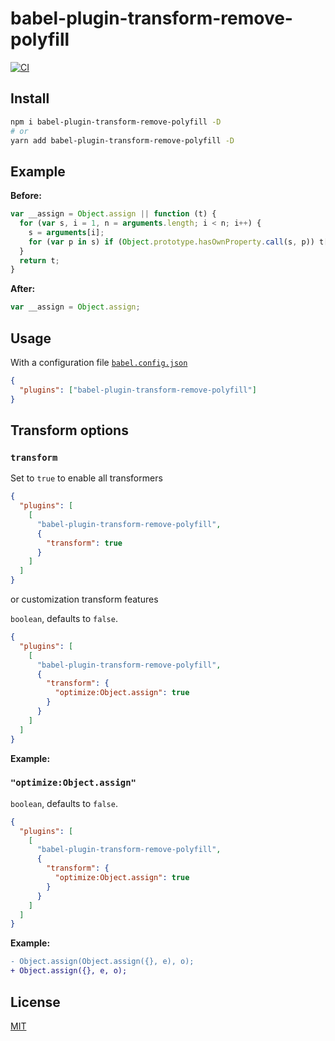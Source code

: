 # babel-plugin-transform-remove-polyfill

[![CI](https://github.com/shoonia/babel-plugin-transform-remove-polyfill/actions/workflows/ci.yml/badge.svg)](https://github.com/shoonia/babel-plugin-transform-remove-polyfill/actions/workflows/ci.yml)

## Install

```bash
npm i babel-plugin-transform-remove-polyfill -D
# or
yarn add babel-plugin-transform-remove-polyfill -D
```

## Example

**Before:**

```js
var __assign = Object.assign || function (t) {
  for (var s, i = 1, n = arguments.length; i < n; i++) {
    s = arguments[i];
    for (var p in s) if (Object.prototype.hasOwnProperty.call(s, p)) t[p] = s[p];
  }
  return t;
}
```

**After:**

```js
var __assign = Object.assign;
```

## Usage

With a configuration file [`babel.config.json`](https://babel.dev/docs/config-files#project-wide-configuration)

```json
{
  "plugins": ["babel-plugin-transform-remove-polyfill"]
}
```

## Transform options

### `transform`

Set to `true` to enable all transformers

```json
{
  "plugins": [
    [
      "babel-plugin-transform-remove-polyfill",
      {
        "transform": true
      }
    ]
  ]
}
```

or customization transform features

`boolean`, defaults to `false`.

```json
{
  "plugins": [
    [
      "babel-plugin-transform-remove-polyfill",
      {
        "transform": {
          "optimize:Object.assign": true
        }
      }
    ]
  ]
}
```

**Example:**

### `"optimize:Object.assign"`

`boolean`, defaults to `false`.

```json
{
  "plugins": [
    [
      "babel-plugin-transform-remove-polyfill",
      {
        "transform": {
          "optimize:Object.assign": true
        }
      }
    ]
  ]
}
```

**Example:**

```diff
- Object.assign(Object.assign({}, e), o);
+ Object.assign({}, e, o);
```

## License
[MIT](./LICENSE)

